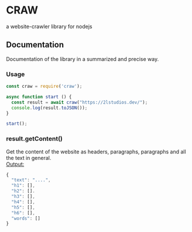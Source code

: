 # CRAW
a website-crawler library for nodejs

## Documentation
Documentation of the library in a summarized and precise way.  

### Usage
```javascript
const craw = require('craw');

async function start () {
  const result = await craw("https://2lstudios.dev/");
  console.log(result.toJSON());
}

start();
```

### result.getContent()
Get the content of the website as headers, paragraphs, paragraphs and all the text in general.  
<ins>Output:<ins>
```javascript
{
  "text": "....",
  "h1": [],
  "h2": [].
  "h3": [],
  "h4": [],
  "h5": [],
  "h6": [],
  "words": []
}
```
  
  

